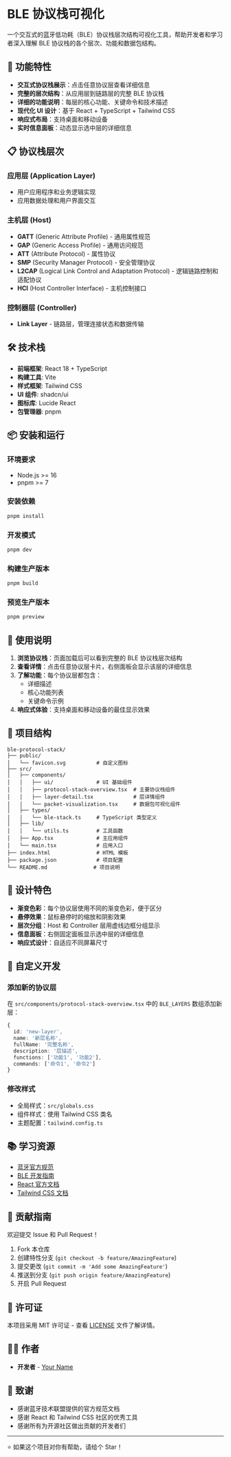# BLE 协议栈可视化

一个交互式的蓝牙低功耗（BLE）协议栈层次结构可视化工具，帮助开发者和学习者深入理解 BLE 协议栈的各个层次、功能和数据包结构。

## 🚀 功能特性

- **交互式协议栈展示**：点击任意协议层查看详细信息
- **完整的层次结构**：从应用层到链路层的完整 BLE 协议栈
- **详细的功能说明**：每层的核心功能、关键命令和技术描述
- **现代化 UI 设计**：基于 React + TypeScript + Tailwind CSS
- **响应式布局**：支持桌面和移动设备
- **实时信息面板**：动态显示选中层的详细信息

## 📋 协议栈层次

### 应用层 (Application Layer)
- 用户应用程序和业务逻辑实现
- 应用数据处理和用户界面交互

### 主机层 (Host)
- **GATT** (Generic Attribute Profile) - 通用属性规范
- **GAP** (Generic Access Profile) - 通用访问规范  
- **ATT** (Attribute Protocol) - 属性协议
- **SMP** (Security Manager Protocol) - 安全管理协议
- **L2CAP** (Logical Link Control and Adaptation Protocol) - 逻辑链路控制和适配协议
- **HCI** (Host Controller Interface) - 主机控制接口

### 控制器层 (Controller)
- **Link Layer** - 链路层，管理连接状态和数据传输

## 🛠️ 技术栈

- **前端框架**: React 18 + TypeScript
- **构建工具**: Vite
- **样式框架**: Tailwind CSS
- **UI 组件**: shadcn/ui
- **图标库**: Lucide React
- **包管理器**: pnpm

## 📦 安装和运行

### 环境要求
- Node.js >= 16
- pnpm >= 7

### 安装依赖
```bash
pnpm install
```

### 开发模式
```bash
pnpm dev
```

### 构建生产版本
```bash
pnpm build
```

### 预览生产版本
```bash
pnpm preview
```

## 🎯 使用说明

1. **浏览协议栈**：页面加载后可以看到完整的 BLE 协议栈层次结构
2. **查看详情**：点击任意协议层卡片，右侧面板会显示该层的详细信息
3. **了解功能**：每个协议层都包含：
   - 详细描述
   - 核心功能列表
   - 关键命令示例
4. **响应式体验**：支持桌面和移动设备的最佳显示效果

## 📁 项目结构

```
ble-protocol-stack/
├── public/
│   └── favicon.svg          # 自定义图标
├── src/
│   ├── components/
│   │   ├── ui/              # UI 基础组件
│   │   ├── protocol-stack-overview.tsx  # 主要协议栈组件
│   │   ├── layer-detail.tsx             # 层详情组件
│   │   └── packet-visualization.tsx     # 数据包可视化组件
│   ├── types/
│   │   └── ble-stack.ts     # TypeScript 类型定义
│   ├── lib/
│   │   └── utils.ts         # 工具函数
│   ├── App.tsx              # 主应用组件
│   └── main.tsx             # 应用入口
├── index.html               # HTML 模板
├── package.json             # 项目配置
└── README.md               # 项目说明
```

## 🎨 设计特色

- **渐变色彩**：每个协议层使用不同的渐变色彩，便于区分
- **悬停效果**：鼠标悬停时的缩放和阴影效果
- **层次分组**：Host 和 Controller 层用虚线边框分组显示
- **信息面板**：右侧固定面板显示选中层的详细信息
- **响应式设计**：自适应不同屏幕尺寸

## 🔧 自定义开发

### 添加新的协议层
在 `src/components/protocol-stack-overview.tsx` 中的 `BLE_LAYERS` 数组添加新层：

```typescript
{
  id: 'new-layer',
  name: '新层名称',
  fullName: '完整名称',
  description: '层描述',
  functions: ['功能1', '功能2'],
  commands: ['命令1', '命令2']
}
```

### 修改样式
- 全局样式：`src/globals.css`
- 组件样式：使用 Tailwind CSS 类名
- 主题配置：`tailwind.config.ts`

## 📚 学习资源

- [蓝牙官方规范](https://www.bluetooth.com/specifications/)
- [BLE 开发指南](https://developer.bluetooth.org/)
- [React 官方文档](https://react.dev/)
- [Tailwind CSS 文档](https://tailwindcss.com/)

## 🤝 贡献指南

欢迎提交 Issue 和 Pull Request！

1. Fork 本仓库
2. 创建特性分支 (`git checkout -b feature/AmazingFeature`)
3. 提交更改 (`git commit -m 'Add some AmazingFeature'`)
4. 推送到分支 (`git push origin feature/AmazingFeature`)
5. 开启 Pull Request

## 📄 许可证

本项目采用 MIT 许可证 - 查看 [LICENSE](LICENSE) 文件了解详情。

## 👨‍💻 作者

- **开发者** - [Your Name](https://github.com/yourusername)

## 🙏 致谢

- 感谢蓝牙技术联盟提供的官方规范文档
- 感谢 React 和 Tailwind CSS 社区的优秀工具
- 感谢所有为开源社区做出贡献的开发者们

---

⭐ 如果这个项目对你有帮助，请给个 Star！